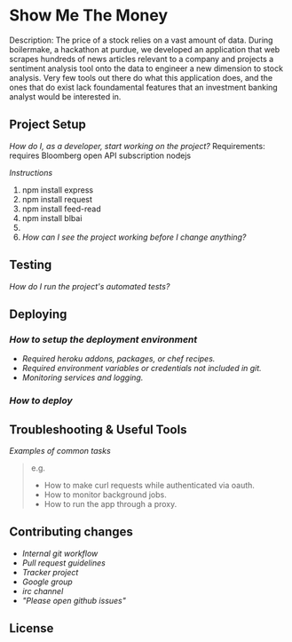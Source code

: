 # Show Me The Money

Description: The price of a stock relies on a vast amount of data. During boilermake, a hackathon at purdue, we developed an application
that web scrapes hundreds of news articles relevant to a company and projects a sentiment analysis tool onto the data to engineer a 
new dimension to stock analysis. Very few tools out there do what this application does, and the ones that do exist lack foundamental 
features that an investment banking analyst would be interested in. 

## Project Setup

_How do I, as a developer, start working on the project?_ 
Requirements: requires Bloomberg open API subscription
              nodejs 


_Instructions_ 
1. npm install express
2. npm install request
3. npm install feed-read
4. npm install blbai
5.  
2. _How can I see the project working before I change anything?_

## Testing

_How do I run the project's automated tests?_


## Deploying

### _How to setup the deployment environment_

- _Required heroku addons, packages, or chef recipes._
- _Required environment variables or credentials not included in git._
- _Monitoring services and logging._

### _How to deploy_

## Troubleshooting & Useful Tools

_Examples of common tasks_

> e.g.
> 
> - How to make curl requests while authenticated via oauth.
> - How to monitor background jobs.
> - How to run the app through a proxy.

## Contributing changes

- _Internal git workflow_
- _Pull request guidelines_
- _Tracker project_
- _Google group_
- _irc channel_
- _"Please open github issues"_

## License

